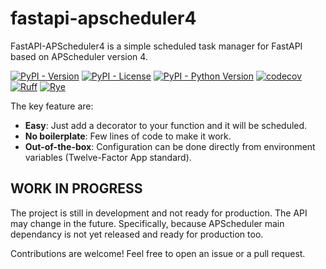 # fastapi-apscheduler4

FastAPI-APScheduler4 is a simple scheduled task manager for FastAPI based on APScheduler version 4.

[![PyPI - Version](https://img.shields.io/pypi/v/fastapi-apscheduler4)](https://pypi.org/project/fastapi-apscheduler4/)
[![PyPI - License](https://img.shields.io/pypi/l/fastapi-apscheduler4)](https://pypi.org/project/fastapi-apscheduler4/)
[![PyPI - Python Version](https://img.shields.io/pypi/pyversions/fastapi-apscheduler4)](https://pypi.org/project/fastapi-apscheduler4/)
[![codecov](https://codecov.io/gh/grelinfo/fastapi-apscheduler4/branch/main/graph/badge.svg?token=UFQATSECSO)](https://codecov.io/gh/grelinfo/fastapi-apscheduler4)
[![Ruff](https://img.shields.io/endpoint?url=https://raw.githubusercontent.com/astral-sh/ruff/main/assets/badge/v2.json)](https://github.com/astral-sh/ruff)
[![Rye](https://img.shields.io/endpoint?url=https://raw.githubusercontent.com/astral-sh/rye/main/artwork/badge.json)](https://rye.astral.sh)


The key feature are:

* **Easy**: Just add a decorator to your function and it will be scheduled.
* **No boilerplate**: Few lines of code to make it work.
* **Out-of-the-box**: Configuration can be done directly from environment variables (Twelve-Factor App standard).

## WORK IN PROGRESS

The project is still in development and not ready for production. The API may change in the future.
Specifically, because APScheduler main dependancy is not yet released and ready for production too.

Contributions are welcome! Feel free to open an issue or a pull request.
